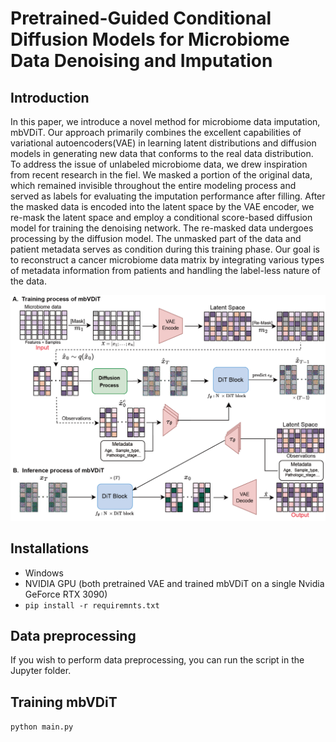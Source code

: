 # Pretrained-Guided Conditional Diffusion Models for Microbiome Data Denoising and Imputation

## Introduction
In this paper, we introduce a novel method for microbiome data imputation, mbVDiT. Our approach primarily combines the excellent capabilities of variational autoencoders(VAE) in learning latent distributions and diffusion models in generating new data that conforms to the real data distribution. To address the issue of unlabeled microbiome data, we drew inspiration from recent research in the fiel. We masked a portion of the original data, which remained invisible throughout the entire modeling process and served as labels for evaluating the imputation performance after filling. After the masked data is encoded into the latent space by the VAE encoder, we re-mask the latent space and employ a conditional score-based diffusion model for training the denoising network. The re-masked data undergoes processing by the diffusion model. The unmasked part of the data and patient metadata serves as condition during this training phase. Our goal is to reconstruct a cancer microbiome data matrix by integrating various types of metadata information from patients and handling the label-less nature of the data.

![image](model.png)

## Installations
* Windows
* NVIDIA GPU (both pretrained VAE and trained mbVDiT on a single Nvidia GeForce RTX 3090)
* ``pip install -r requiremnts.txt``

## Data preprocessing
If you wish to perform data preprocessing, you can run the script in the Jupyter folder.

## Training mbVDiT
``python main.py``
